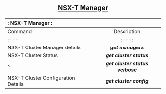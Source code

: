 ## <p align="center"><ins>NSX-T Manager</ins></p>
| : NSX-T Manager : | |
| :--- | :---: |
| Command | Description |
| :--- | :---: |
| NSX-T Cluster Manager details | ***get managers*** |
| NSX-T Cluster Status | ***get cluster status*** |
| ^ | ***get cluster status verbose*** |
| NSX-T Cluster Configuration Details | ***get cluster config*** |